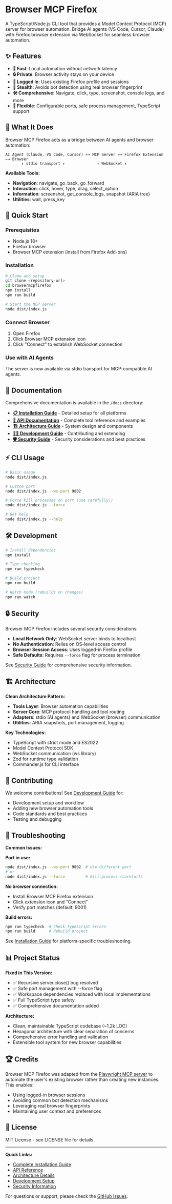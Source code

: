 # Browser MCP Firefox

A TypeScript/Node.js CLI tool that provides a Model Context Protocol (MCP) server for browser automation. Bridge AI agents (VS Code, Cursor, Claude) with Firefox browser extension via WebSocket for seamless browser automation.

## ✨ Features

- **🚀 Fast**: Local automation without network latency
- **🔒 Private**: Browser activity stays on your device  
- **👤 Logged In**: Uses existing Firefox profile and sessions
- **🥷 Stealth**: Avoids bot detection using real browser fingerprint
- **🛠️ Comprehensive**: Navigate, click, type, screenshot, console logs, and more
- **🔧 Flexible**: Configurable ports, safe process management, TypeScript support

## 🎯 What It Does

Browser MCP Firefox acts as a bridge between AI agents and browser automation:

```
AI Agent (Claude, VS Code, Cursor) ←→ MCP Server ←→ Firefox Extension ←→ Browser
       ↑ stdio transport ↑              ↑ WebSocket ↑
```

**Available Tools:**
- **Navigation**: navigate, go_back, go_forward
- **Interaction**: click, hover, type, drag, select_option
- **Information**: screenshot, get_console_logs, snapshot (ARIA tree)
- **Utilities**: wait, press_key

## 🚀 Quick Start

### Prerequisites
- Node.js 18+ 
- Firefox browser
- Browser MCP extension (install from Firefox Add-ons)

### Installation
```bash
# Clone and setup
git clone <repository-url>
cd browsermcpfirefox
npm install
npm run build

# Start the MCP server
node dist/index.js
```

### Connect Browser
1. Open Firefox
2. Click Browser MCP extension icon  
3. Click "Connect" to establish WebSocket connection

### Use with AI Agents
The server is now available via stdio transport for MCP-compatible AI agents.

## 📖 Documentation

Comprehensive documentation is available in the `/docs` directory:

- **[📋 Installation Guide](./docs/INSTALLATION.md)** - Detailed setup for all platforms
- **[🔧 API Documentation](./docs/API.md)** - Complete tool reference and examples  
- **[🏗️ Architecture Guide](./docs/ARCHITECTURE.md)** - System design and components
- **[👨‍💻 Development Guide](./docs/DEVELOPMENT.md)** - Contributing and extending
- **[🛡️ Security Guide](./docs/SECURITY.md)** - Security considerations and best practices

## ⚡ CLI Usage

```bash
# Basic usage
node dist/index.js

# Custom port
node dist/index.js --ws-port 9002

# Force kill processes on port (use carefully!)
node dist/index.js --force

# Get help
node dist/index.js --help
```

## 🛠️ Development

```bash
# Install dependencies
npm install

# Type checking
npm run typecheck  

# Build project
npm run build

# Watch mode (rebuilds on changes)
npm run watch
```

## 🔒 Security

Browser MCP Firefox includes several security considerations:

- **Local Network Only**: WebSocket server binds to localhost
- **No Authentication**: Relies on OS-level access control
- **Browser Session Access**: Uses logged-in Firefox profile  
- **Safe Defaults**: Requires `--force` flag for process termination

See [Security Guide](./docs/SECURITY.md) for comprehensive security information.

## 🏗️ Architecture

**Clean Architecture Pattern:**
- **Tools Layer**: Browser automation capabilities
- **Server Core**: MCP protocol handling and tool routing
- **Adapters**: stdio (AI agents) and WebSocket (browser) communication
- **Utilities**: ARIA snapshots, port management, logging

**Key Technologies:**
- TypeScript with strict mode and ES2022
- Model Context Protocol SDK
- WebSocket communication (ws library)
- Zod for runtime type validation
- Commander.js for CLI interface

## 🤝 Contributing

We welcome contributions! See [Development Guide](./docs/DEVELOPMENT.md) for:

- Development setup and workflow
- Adding new browser automation tools
- Code standards and best practices
- Testing and debugging

## 🐛 Troubleshooting

**Common Issues:**

**Port in use:**
```bash
node dist/index.js --ws-port 9002  # Use different port
# or
node dist/index.js --force         # Kill process (careful!)
```

**No browser connection:**
- Install Browser MCP Firefox extension
- Click extension icon and "Connect"  
- Verify port matches (default: 9001)

**Build errors:**
```bash
npm run typecheck  # Check TypeScript errors
npm run build      # Rebuild project
```

See [Installation Guide](./docs/INSTALLATION.md) for platform-specific troubleshooting.

## 📊 Project Status

**Fixed in This Version:**
- ✅ Recursive server.close() bug resolved
- ✅ Safe port management with --force flag
- ✅ Workspace dependencies replaced with local implementations
- ✅ Full TypeScript type safety
- ✅ Comprehensive documentation added

**Architecture:**
- Clean, maintainable TypeScript codebase (~1.2k LOC)
- Hexagonal architecture with clear separation of concerns
- Comprehensive error handling and validation
- Extensible tool system for new browser capabilities

## 🏆 Credits

Browser MCP Firefox was adapted from the [Playwright MCP server](https://github.com/microsoft/playwright-mcp) to automate the user's existing browser rather than creating new instances. This enables:

- Using logged-in browser sessions
- Avoiding common bot detection mechanisms  
- Leveraging real browser fingerprints
- Maintaining user context and preferences

## 📄 License

MIT License - see LICENSE file for details.

---

**Quick Links:**
- [Complete Installation Guide](./docs/INSTALLATION.md)
- [API Reference](./docs/API.md)  
- [Architecture Details](./docs/ARCHITECTURE.md)
- [Development Setup](./docs/DEVELOPMENT.md)
- [Security Information](./docs/SECURITY.md)

For questions or support, please check the [GitHub Issues](https://github.com/browsermcp/mcp/issues).